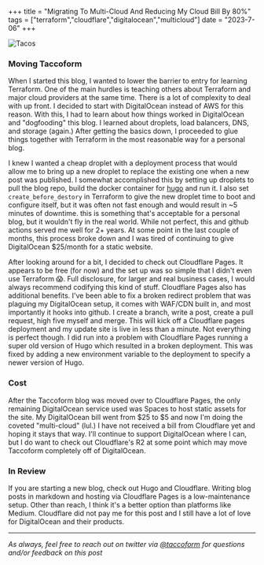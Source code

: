 +++
title =  "Migrating To Multi-Cloud And Reducing My Cloud Bill By 80%"
tags = ["terraform","cloudflare","digitalocean","multicloud"]
date = "2023-7-06"
+++


![Tacos](https://taccoform-blog.sfo2.digitaloceanspaces.com/static/post/tts_p1/header.jpg)


### Moving Taccoform

When I started this blog, I wanted to lower the barrier to entry for learning Terraform. One of the main hurdles is teaching others about Terraform and major cloud providers at the same time. There is a lot of complexity to deal with up front. I decided to start with DigitalOcean instead of AWS for this reason. With this, I had to learn about how things worked in DigitalOcean and "dogfooding" this blog. I learned about droplets, load balancers, DNS, and storage (again.) After getting the basics down, I proceeded to glue things together with Terraform in the most reasonable way for a personal blog.

I knew I wanted a cheap droplet with a deployment process that would allow me to bring up a new droplet to replace the existing one when a new post was published. I somewhat accomplished this by setting up droplets to pull the blog repo, build the docker container for [hugo](https://gohugo.io/) and run it. I also set `create_before_destory` in Terraform to give the new droplet time to boot and configure itself, but it was often not fast enough and would result in ~5 minutes of downtime. this is something that's acceptable for a personal blog, but it wouldn't fly in the real world. While not perfect, this and github actions served me well for 2+ years. At some point in the last couple of months, this process broke down and I was tired of continuing to give DigitalOcean $25/month for a static website.

After looking around for a bit, I decided to check out Cloudflare Pages. It appears to be free (for now) and the set up was so simple that I didn't even use Terraform :scream:. Full disclosure, for larger and real business cases, I would always recommend codifying this kind of stuff. Cloudflare Pages also has additional benefits. I've been able to fix a broken redirect problem that was plaguing my DigitalOcean setup, it comes with WAF/CDN built in, and most importantly it hooks into github. I create a branch, write a post, create a pull request, high five myself and merge. This will kick off a Cloudflare pages deployment and my update site is live in less than a minute. Not everything is perfect though. I did run into a problem with Cloudflare Pages running a super old version of Hugo which resulted in a broken deployment. This was fixed by adding a new environment variable to the deployment to specify a newer version of Hugo.


### Cost

After the Taccoform blog was moved over to Cloudflare Pages, the only remaining DigitalOcean service used was Spaces to host static assets for the site. My DigitalOcean bill went from $25 to $5 and now I'm doing the coveted "multi-cloud" (lul.) I have not received a bill from Cloudflare yet and hoping it stays that way. I'll continue to support DigitalOcean where I can, but I do want to check out Cloudflare's R2 at some point which may move Taccoform completely off of DigitalOcean.


### In Review

If you are starting a new blog, check out Hugo and Cloudflare. Writing blog posts in markdown and hosting via Cloudflare Pages is a low-maintenance setup. Other than reach, I think it's a better option than platforms like Medium. Cloudflare did not pay me for this post and I still have a lot of love for DigitalOcean and their products.


---
_As always, feel free to reach out on twitter via [@taccoform](https://twitter.com/taccoform) for questions and/or feedback on this post_
